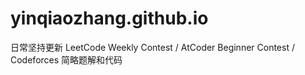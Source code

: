 # yinqiaozhang.github.io
日常坚持更新 LeetCode Weekly Contest / AtCoder Beginner Contest / Codeforces 简略题解和代码

